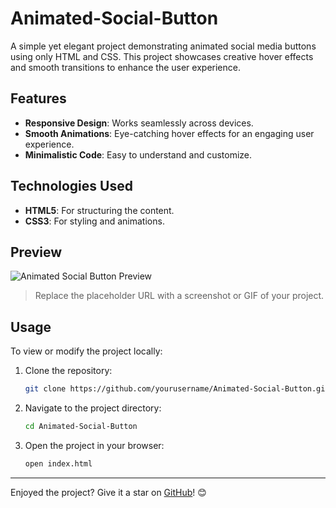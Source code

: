 # Animated-Social-Button
A simple yet elegant project demonstrating animated social media buttons using only HTML and CSS. This project showcases creative hover effects and smooth transitions to enhance the user experience.

## Features

- **Responsive Design**: Works seamlessly across devices.
- **Smooth Animations**: Eye-catching hover effects for an engaging user experience.
- **Minimalistic Code**: Easy to understand and customize.

## Technologies Used

- **HTML5**: For structuring the content.
- **CSS3**: For styling and animations.

## Preview

![Animated Social Button Preview](![Animated](https://github.com/user-attachments/assets/139c33ff-6a9b-4793-9061-47c885735145)
)

> Replace the placeholder URL with a screenshot or GIF of your project.

## Usage

To view or modify the project locally:

1. Clone the repository:
    ```bash
    git clone https://github.com/yourusername/Animated-Social-Button.git
    ```

2. Navigate to the project directory:
    ```bash
    cd Animated-Social-Button
    ```

3. Open the project in your browser:
    ```bash
    open index.html
    ```


---

Enjoyed the project? Give it a star on [GitHub](https://github.com/yourusername/Animated-Social-Button)! 😊
